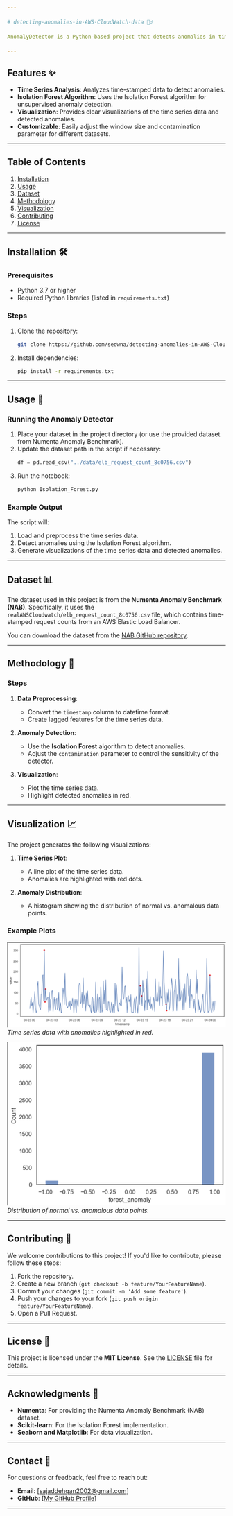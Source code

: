 ```yaml
---

# detecting-anomalies-in-AWS-CloudWatch-data 🕵️‍♂️

AnomalyDetector is a Python-based project that detects anomalies in time series data using the **Isolation Forest** algorithm. It is designed to analyze time-stamped data, identify unusual patterns, and visualize the results. This project is ideal for monitoring and analyzing metrics such as server requests, cloudwatch data, or any time series dataset.

---
```


## Features ✨

- **Time Series Analysis**: Analyzes time-stamped data to detect anomalies.
- **Isolation Forest Algorithm**: Uses the Isolation Forest algorithm for unsupervised anomaly detection.
- **Visualization**: Provides clear visualizations of the time series data and detected anomalies.
- **Customizable**: Easily adjust the window size and contamination parameter for different datasets.

---

## Table of Contents

1. [Installation](#installation)
2. [Usage](#usage)
3. [Dataset](#dataset)
4. [Methodology](#methodology)
5. [Visualization](#visualization)
6. [Contributing](#contributing)
7. [License](#license)

---

## Installation 🛠️

### Prerequisites

- Python 3.7 or higher
- Required Python libraries (listed in `requirements.txt`)

### Steps

1. Clone the repository:
   ```bash
   git clone https://github.com/sedwna/detecting-anomalies-in-AWS-CloudWatch-data.git
   ```

2. Install dependencies:
   ```bash
   pip install -r requirements.txt
   ```

---

## Usage 🚀

### Running the Anomaly Detector

1. Place your dataset in the project directory (or use the provided dataset from Numenta Anomaly Benchmark).
2. Update the dataset path in the script if necessary:
   ```python
   df = pd.read_csv("../data/elb_request_count_8c0756.csv")
   ```
3. Run the notebook:
   ```bash
   python Isolation_Forest.py
   ```

### Example Output

The script will:
1. Load and preprocess the time series data.
2. Detect anomalies using the Isolation Forest algorithm.
3. Generate visualizations of the time series data and detected anomalies.

---

## Dataset 📊

The dataset used in this project is from the **Numenta Anomaly Benchmark (NAB)**. Specifically, it uses the `realAWSCloudwatch/elb_request_count_8c0756.csv` file, which contains time-stamped request counts from an AWS Elastic Load Balancer.

You can download the dataset from the [NAB GitHub repository](https://github.com/numenta/NAB/tree/master/data/realAWSCloudwatch).

---

## Methodology 🧠

### Steps

1. **Data Preprocessing**:
   - Convert the `timestamp` column to datetime format.
   - Create lagged features for the time series data.

2. **Anomaly Detection**:
   - Use the **Isolation Forest** algorithm to detect anomalies.
   - Adjust the `contamination` parameter to control the sensitivity of the detector.

3. **Visualization**:
   - Plot the time series data.
   - Highlight detected anomalies in red.

---

## Visualization 📈

The project generates the following visualizations:

1. **Time Series Plot**:
   - A line plot of the time series data.
   - Anomalies are highlighted with red dots.

2. **Anomaly Distribution**:
   - A histogram showing the distribution of normal vs. anomalous data points.

### Example Plots

![Time Series Plot](./photo/time_series_plot.png)  
*Time series data with anomalies highlighted in red.*

![Anomaly Distribution](./photo/anomaly_distribution.png)  
*Distribution of normal vs. anomalous data points.*

---

## Contributing 🤝

We welcome contributions to this project! If you'd like to contribute, please follow these steps:

1. Fork the repository.
2. Create a new branch (`git checkout -b feature/YourFeatureName`).
3. Commit your changes (`git commit -m 'Add some feature'`).
4. Push your changes to your fork (`git push origin feature/YourFeatureName`).
5. Open a Pull Request.

---

## License 📜

This project is licensed under the **MIT License**. See the [LICENSE](https://github.com/numenta/NAB/tree/master/data/realAWSCloudwatch) file for details.

---

## Acknowledgments 🙏

- **Numenta**: For providing the Numenta Anomaly Benchmark (NAB) dataset.
- **Scikit-learn**: For the Isolation Forest implementation.
- **Seaborn and Matplotlib**: For data visualization.

---

## Contact 📧

For questions or feedback, feel free to reach out:
- **Email**: [sajaddehqan2002@gmail.com]
- **GitHub**: [[My GitHub Profile](https://github.com/sedwna)]


---
